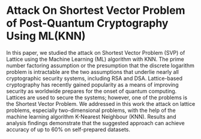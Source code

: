 # Attack On Shortest Vector Problem of Post-Quantum Cryptography Using ML(KNN)

In this paper, we studied the attack on Shortest Vector Problem (SVP) of Lattice using the Machine Learning (ML) algorithm with KNN. The prime number factoring assumption or the presumption that the discrete logarithm problem is intractable are the two assumptions that underlie nearly all cryptographic security systems, including RSA and DSA. Lattice-based cryptography has recently gained popularity as a means of improving security as worldwide prepares for the onset of quantum computing. Lattices are used to secure the systems; however, one of the problems is the Shortest Vector Problem. We addressed in this work the attack on lattice problems, especially two-dimensional problems, with the help of the machine learning algorithm K-Nearest Neighbour (KNN). Results and analysis findings demonstrate that the suggested approach can achieve accuracy of up to 60% on self-prepared datasets.

